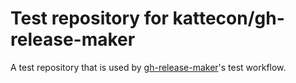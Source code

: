 # Test repository for kattecon/gh-release-maker

A test repository that is used by [gh-release-maker](https://github.com/kattecon/gh-release-maker)'s test workflow.
